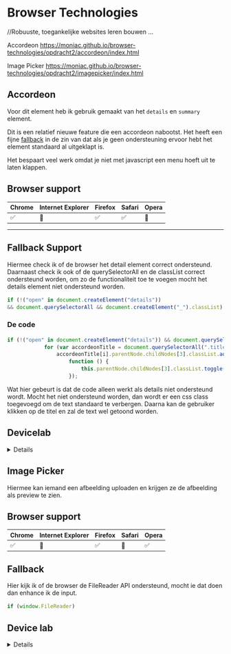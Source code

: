 # Browser Technologies
//Robuuste, toegankelijke websites leren bouwen …

Accordeon
https://moniac.github.io/browser-technologies/opdracht2/accordeon/index.html

Image Picker
https://moniac.github.io/browser-technologies/opdracht2/imagepicker/index.html


## Accordeon

Voor dit element heb ik gebruik gemaakt van het ```details``` en ```summary``` element.

Dit is een relatief nieuwe feature die een accordeon nabootst. Het heeft een fijne [fallback](https://css-tricks.com/quick-reminder-that-details-summary-is-the-easiest-way-ever-to-make-an-accordion/) in de zin van dat als je geen ondersteuning ervoor hebt het element standaard al uitgeklapt is.

Het bespaart veel werk omdat je niet met javascript een menu hoeft uit te laten klappen.

## Browser support

Chrome | Internet Explorer | Firefox | Safari | Opera
---------|----------|--------- | ------- | -----
 ✅ |  🚫  |  ✅ |  ✅  | 🚫

 --------------------

 ## Fallback Support

 Hiermee check ik of de browser het detail element correct ondersteund. Daarnaast check ik ook of de querySelectorAll en de classList correct ondersteund worden, om zo de functionaliteit toe te voegen mocht het details element niet ondersteund worden.

 ```js
if (!("open" in document.createElement("details")) 
&& document.querySelectorAll && document.createElement("_").classList)
```

### De code

```js
if (!("open" in document.createElement("details")) && document.querySelectorAll && document.createElement("_").classList)
			for (var accordeonTitle = document.querySelectorAll(".title"), i = 0; i < accordeonTitle.length; i++)
				accordeonTitle[i].parentNode.childNodes[3].classList.add("hide"), accordeonTitle[i].addEventListener("click",
					function () {
						this.parentNode.childNodes[3].classList.toggle("hide")
					});
```

Wat hier gebeurt is dat de code alleen werkt als details niet ondersteund wordt. Mocht het niet ondersteund worden, dan wordt er een css class toegevoegd om de text standaard te verbergen. Daarna kan de gebruiker klikken op de titel en zal de text wel getoond worden.

## Devicelab

<details>

![Older mobile browsers](./images/IMG_1847.JPG)
![Older mobile browsers](./images/IMG_4811.JPG)
![Older mobile browsers](./images/f04159a9-418f-49b9-8bd1-ad7c577350ba.jpg)

</details>


## Image Picker

Hiermee kan iemand een afbeelding uploaden en krijgen ze de afbeelding als preview te zien.

## Browser support


Chrome | Internet Explorer | Firefox | Safari | Opera
---------|----------|--------- | ------- | -----
 ✅ |  🚫  |  ✅ |  🚫  | ✅ 

 ## Fallback

Hier kijk ik of de browser de FileReader API ondersteund, mocht ie dat doen dan enhance ik de input.

 ```js
 if (window.FileReader)
 ```

 ## Device lab

 <details>

![Older mobile browsers](./images/IMG_2367.JPG)
![Older mobile browsers](./images/IMG_8620.JPG)
![Older mobile browsers](./images/IMG_8331.JPG)
![Older mobile browsers](./images/IMG_7946.JPG)

</details>